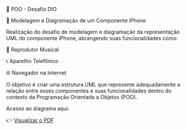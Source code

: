 📱 POO - Desafio DIO

📌 Modelagem e Diagramação de um Componente iPhone

Realização do desafio de modelagem e diagramação da representação UML do componente iPhone, abrangendo suas funcionalidades como:

🎵 Reprodutor Musical

📞 Aparelho Telefônico

🌐 Navegador na Internet

O objetivo é criar uma estrutura UML que represente adequadamente a relação entre esses componentes e suas funcionalidades dentro do contexto da Programação Orientada a Objetos (POO).

Acesso ao diagrama aqui:

👉 [Visualizar o PDF](docs/UML.pdf)